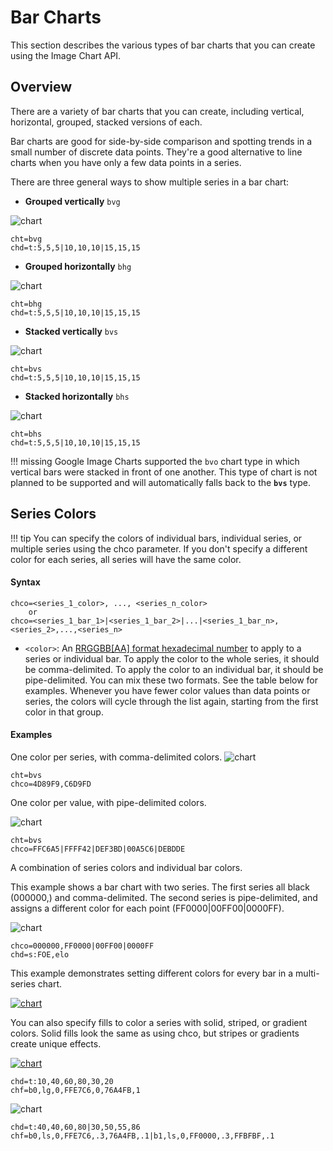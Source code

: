 # Bar Charts

<!-- :wrench: we are currently implementing this feature. -->

This section describes the various types of bar charts that you can create using the Image Chart API.

## Overview

There are a variety of bar charts that you can create, including vertical, horizontal, grouped, stacked versions of each.

Bar charts are good for side-by-side comparison and spotting trends in a small number of discrete data points. They're a good alternative to line charts when you have only a few data points in a series.

There are three general ways to show multiple series in a bar chart:

- **Grouped vertically** `bvg`

![chart](https://image-charts.com/chart?cht=bvg&chs=700x150&chd=t:5,5,5|10,10,10|15,15,15&chds=0,120&chco=4d89f9,c6d9fd,00B88A&chbh=a&chxs=0,000000,0,0,_&chxt=y&chm=N,000000,0,,10|N,000000,1,,10|N,000000,2,,10&chma=0,0,10,10)
```
cht=bvg
chd=t:5,5,5|10,10,10|15,15,15
```

- **Grouped horizontally** `bhg`

![chart](https://image-charts.com/chart?cht=bhg&chs=700x150&chd=t:5,5,5|10,10,10|15,15,15&chds=0,120&chco=4d89f9,c6d9fd,00B88A&chbh=a&chxs=0,000000,0,0,_&chxt=y&chm=N,000000,0,,10|N,000000,1,,10|N,000000,2,,10&chma=0,0,10,10)
```
cht=bhg
chd=t:5,5,5|10,10,10|15,15,15
```

- **Stacked vertically** `bvs`

![chart](https://image-charts.com/chart?cht=bvs&chs=700x150&chd=t:5,5,5|10,10,10|15,15,15&chds=0,120&chco=4d89f9,c6d9fd,00B88A&chbh=20&chm=N,000000,0,0,10|N,000000,0,1,10|N,000000,0,2,10|N,000000,1,0,10|N,000000,1,1,10|N,000000,1,2,10|N,000000,2,0,10|N,000000,2,1,10|N,000000,2,2,10&chxs=0,000000,0,0,_&chxt=y&chma=0,0,10,10)
<!-- ![chart](https://image-charts.com/chart?cht=bvs&chs=100x75&chd=t:5,5,5|10,10,10|15,15,15&chds=0,120&chco=4d89f9,c6d9fd,00B88A&chbh=20&chds=0,40&chm=N,000000,0,0,10|N,000000,0,1,10|N,000000,0,2,10|N,000000,1,0,10|N,000000,1,1,10|N,000000,1,2,10|N,000000,2,0,10|N,000000,2,1,10|N,000000,2,2,10&chxs=0,000000,0,0,_&chxt=y) -->

```
cht=bvs
chd=t:5,5,5|10,10,10|15,15,15
```

- **Stacked horizontally** `bhs`

![chart](https://image-charts.com/chart?cht=bhs&chs=700x150&chd=t:5,5,5|10,10,10|15,15,15&chds=0,120&chco=4d89f9,c6d9fd,00B88A&chbh=20&chm=N,000000,0,0,10|N,000000,0,1,10|N,000000,0,2,10|N,000000,1,0,10|N,000000,1,1,10|N,000000,1,2,10|N,000000,2,0,10|N,000000,2,1,10|N,000000,2,2,10&chxs=0,000000,0,0,_&chxt=y&chma=0,0,10,10)

```
cht=bhs
chd=t:5,5,5|10,10,10|15,15,15
```

!!! missing
    Google Image Charts supported the `bvo` chart type in which vertical bars were stacked in front of one another. This type of chart is not planned to be supported and will automatically falls back to the **`bvs`** type.


## Series Colors

!!! tip
    You can specify the colors of individual bars, individual series, or multiple series using the chco parameter. If you don't specify a different color for each series, all series will have the same color.

#### Syntax

```
chco=<series_1_color>, ..., <series_n_color>
    or
chco=<series_1_bar_1>|<series_1_bar_2>|...|<series_1_bar_n>,<series_2>,...,<series_n>
```

- `<color>`: An [RRGGBB\[AA\] format hexadecimal number](/reference/color-format) to apply to a series or individual bar. To apply the color to the whole series, it should be comma-delimited. To apply the color to an individual bar, it should be pipe-delimited. You can mix these two formats. See the table below for examples. Whenever you have fewer color values than data points or series, the colors will cycle through the list again, starting from the first color in that group.

#### Examples

One color per series, with comma-delimited colors. ![chart](https://image-charts.com/chart?cht=bvs&chs=700x125&chd=t:10,50,60,80,40|50,60,100,40,20&chco=4d89f9,c6d9fd&chbh=20&chds=0,160)

```
cht=bvs
chco=4D89F9,C6D9FD
```

One color per value, with pipe-delimited colors.  

![chart](https://image-charts.com/chart?cht=bvs&chs=700x125&chd=t:10,50,60,80,40&chco=FFC6A5%7CFFFF42%7CDEF3BD%7C00A5C6%7CDEBDDE&chbh=20&chds=0,160)

```
cht=bvs
chco=FFC6A5|FFFF42|DEF3BD|00A5C6|DEBDDE
```

A combination of series colors and individual bar colors.

This example shows a bar chart with two series. The first series all black (000000,) and comma-delimited. The second series is pipe-delimited, and assigns a different color for each point (FF0000|00FF00|0000FF).

![chart](https://image-charts.com/chart?cht=bvs&chco=000000,FF0000|00FF00|0000FF&chs=700x125&chd=s:FOE,elo&chxt=x,y&chxl=1:|Dec|Nov|Oct|0:||20K||60K||100K|)

```
chco=000000,FF0000|00FF00|0000FF
chd=s:FOE,elo
```


This example demonstrates setting different colors for every bar in a multi-series chart.

[![chart](https://image-charts.com/chart?cht=bvs&chco=FF0000|00FF00|0000FF,FFC6A5|DEF3BD|C6EFF7&chs=700x125&chd=s:FOE,elo&chxt=x,y&chxl=1:|Dec|Nov|Oct|0:||20K||60K||100K|)](https://image-charts.com/chart?cht=bvs&chco=FF0000|00FF00|0000FF,FFC6A5|DEF3BD|C6EFF7&chs=700x125&chd=s:FOE,elo&chxt=x,y&chxl=1:|Dec|Nov|Oct|0:||20K||60K||100K|)

You can also specify fills to color a series with solid, striped, or gradient colors. Solid fills look the same as using chco, but stripes or gradients create unique effects.

[![chart](https://image-charts.com/chart?cht=bvs&chs=700x125&chd=t:10,40,60,80,30,20&chf=b0,lg,0,4ECDC4,0,556270,1&chxt=y,x)](https://image-charts.com/chart?cht=bvs&chs=700x125&chd=t:10,40,60,80,30,20&chf=b0,lg,0,4ECDC4,0,556270,1&chxt=y,x)

```
chd=t:10,40,60,80,30,20
chf=b0,lg,0,FFE7C6,0,76A4FB,1
```

![chart](https://image-charts.com/chart?cht=bvg&chs=700x125&chd=t:40,40,60,80|30,50,55,86&chf=b0,ls,0,FFE7C6,.3,76A4FB,.1|b1,ls,0,FF0000,.3,FFBFBF,.1&chbh=15,5,15)

```
chd=t:40,40,60,80|30,50,55,86
chf=b0,ls,0,FFE7C6,.3,76A4FB,.1|b1,ls,0,FF0000,.3,FFBFBF,.1
```
